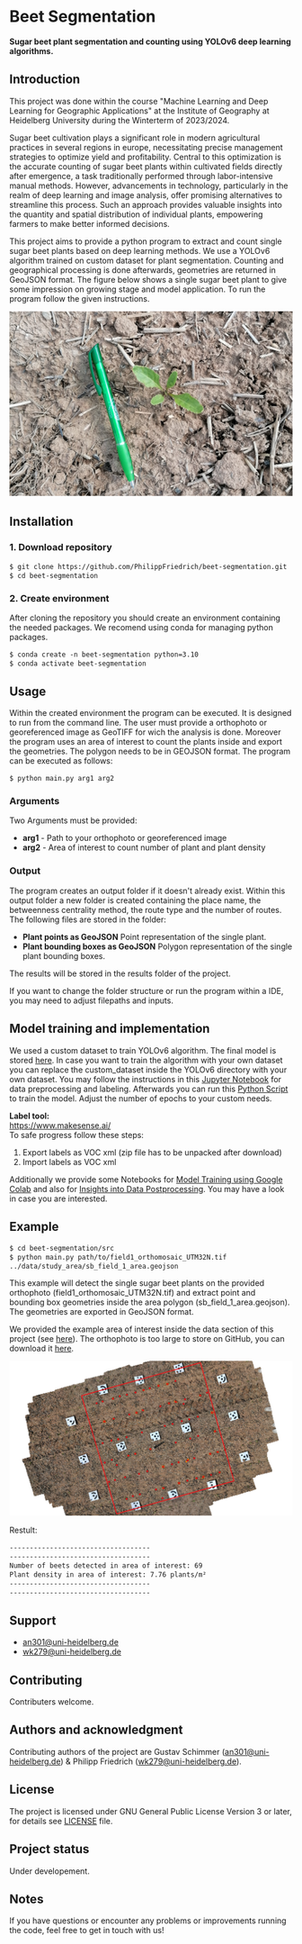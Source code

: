 # Beet Segmentation

**Sugar beet plant segmentation and counting using YOLOv6 deep learning algorithms.**

## Introduction
This project was done within the course "Machine Learning and Deep Learning for
Geographic Applications" at the Institute of Geography at Heidelberg University during the Winterterm of 2023/2024. 
  
Sugar beet cultivation plays a significant role in modern agricultural practices in several regions in europe, necessitating precise management strategies to optimize yield and profitability. Central to this optimization is the accurate counting of sugar beet plants within cultivated fields directly after emergence, a task traditionally performed through labor-intensive manual methods. However, advancements in technology, particularly in the realm of deep learning and image analysis, offer promising alternatives to streamline this process. Such an approach provides valuable insights into the quantity and spatial distribution of individual plants, empowering farmers to make better informed decisions.

This project aims to provide a python program to extract and count single sugar beet plants based on deep learning methods. We use a YOLOv6 algorithm trained on custom dataset for plant segmentation. Counting and geographical processing is done afterwards, geometries are returned in GeoJSON format. The figure below shows a single sugar beet plant to give some impression on growing stage and model application. To run the program follow the given instructions.

![Sugar Beet Plant](img/sugar_beet_plant.png)

## Installation

### 1. Download repository

```
$ git clone https://github.com/PhilippFriedrich/beet-segmentation.git   
$ cd beet-segmentation
```

### 2. Create environment

After cloning the repository you should create an environment containing the needed packages. We recomend using conda for managing python packages. 

```
$ conda create -n beet-segmentation python=3.10    
$ conda activate beet-segmentation
```

## Usage

Within the created environment the program can be executed. It is designed to run from the command line. The user must provide a orthophoto or georeferenced image as GeoTIFF for wich the analysis is done. Moreover the program uses an area of interest to count the plants inside and export the geometries. The polygon needs to be in GEOJSON format. The program can be executed as follows:

```
$ python main.py arg1 arg2
```

### Arguments

Two Arguments must be provided:
- **arg1** - Path to your orthophoto or georeferenced image
- **arg2** - Area of interest to count number of plant and plant density

### Output  
The program creates an output folder if it doesn't already exist. Within this output folder a new folder is created containing the place name, the betweenness centrality method, the route type and the number of routes. The following files are stored in the folder: 
- **Plant points as GeoJSON** Point representation of the single plant.
- **Plant bounding boxes as GeoJSON** Polygon representation of the single plant bounding boxes.

The results will be stored in the results folder of the project.

If you want to change the folder structure or run the program within a IDE, you may need to adjust filepaths and inputs.

## Model training and implementation

We used a custom dataset to train YOLOv6 algorithm. The final model is stored [here](YOLOv6/runs/detect/train/weights/). In case you want to train the algorithm with your own dataset you can replace the custom_dataset inside the YOLOv6 directory with your own dataset. You may follow the instructions in this [Jupyter Notebook](src/jupyter_notebooks/beet_segmentation_data.ipynb) for data preprocessing and labeling. Afterwards you can run this [Python Script](src/model_training/train.py) to train the model. Adjust the number of epochs to your custom needs.

**Label tool:**  
https://www.makesense.ai/  
To safe progress follow these steps:  
1. Export labels as VOC xml (zip file has to be unpacked after download)  
2. Import labels as VOC xml  

Additionally we provide some Notebooks for [Model Training using Google Colab](src/jupyter_notebooks/beet_segmentation_model.ipynb) and also for [Insights into Data Postprocessing](src/jupyter_notebooks/beet_segmentation_application.ipynb). You may have a look in case you are interested.

## Example

```
$ cd beet-segmentation/src  
$ python main.py path/to/field1_orthomosaic_UTM32N.tif ../data/study_area/sb_field_1_area.geojson
```
This example will detect the single sugar beet plants on the provided orthophoto (field1_orthomosaic_UTM32N.tif) and extract point and bounding box geometries inside the area polygon (sb_field_1_area.geojson). The geometries are exported in GeoJSON format.

We provided the example area of interest inside the data section of this project (see [here](data/study_area/sb_field_1_area.geojson)). The orthophoto is too large to store on GitHub, you can download it [here](). 

![Sugar Beets on Orthophoto](img/example_ortho.png)

Restult:

```
-----------------------------------
-----------------------------------
Number of beets detected in area of interest: 69
Plant density in area of interest: 7.76 plants/m²
-----------------------------------
-----------------------------------
```

 ## Support
- an301@uni-heidelberg.de
- wk279@uni-heidelberg.de

## Contributing
Contributers welcome.

## Authors and acknowledgment
Contributing authors of the project are Gustav Schimmer (an301@uni-heidelberg.de) & Philipp Friedrich (wk279@uni-heidelberg.de).

## License
The project is licensed under GNU General Public License Version 3 or later, for details see [LICENSE](LICENSE.txt) file.

## Project status
Under developement.

## Notes
If you have questions or encounter any problems or improvements running the code, feel free to get in touch with us!


